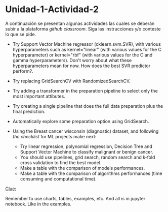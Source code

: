 # Unidad-1-Actividad-2

A continuación se presentan algunas actividades las cuales se deberán subir a la plataforma *github classroom*. Siga las instrucciones y/o conteste lo que se pide.

* Try Support Vector Machine regressor (cklearn.svm.SVR), with various hyperparameters such as kernel="linear" (with various values for the C hyperparameter) or kernel="rbf" (with various values for the C and gamma hyperparameters). Don't worry about what these hyperparameters mean for now. How does the best SVR predictor perform?.
* Try replacing GridSearchCV with RandomizedSearchCV.

* Try adding a transformer in the preparation pipeline to select only the most important attibutes.

* Try creating a single pipeline that does the full data preparation plus the final prediction.

* Automatically explore some preparation option using GridSearch.

* Using the Breast cancer wisconsin (diagnostic) dataset, and following *the checklist* for ML projects make next:

  * Try linear regression, polynomial regression, Decision Tree and Support Vector Machine to classify malignant or benign cancer.
  * You should use pipelines, grid search, random search and k-fold cross validation to find the best model.
  * Make a table with the comparison of models performances.
  * Make a table with the comparison of algorithms performances (time consuming and computational time).

[Clue:](http://bit.ly/2WFFYxk)


 Remember to use charts, tables, examples, etc. And all is in jupyter notebook. Like in the examples.
